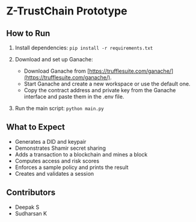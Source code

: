 # Z-TrustChain Prototype

## How to Run

1. Install dependencies:
   `pip install -r requirements.txt`

2. Download and set up Ganache:
   - Download Ganache from [https://trufflesuite.com/ganache/](https://trufflesuite.com/ganache/).
   - Start Ganache and create a new workspace or use the default one.
   - Copy the contract address and private key from the Ganache interface and paste them in the .env file.

3. Run the main script:
   `python main.py`

## What to Expect

- Generates a DID and keypair
- Demonstrates Shamir secret sharing
- Adds a transaction to a blockchain and mines a block
- Computes access and risk scores
- Enforces a sample policy and prints the result
- Creates and validates a session

## Contributors

- Deepak S 
- Sudharsan K
